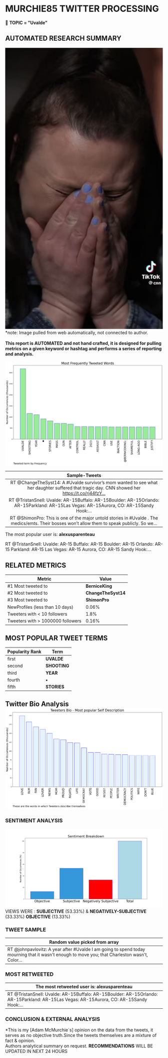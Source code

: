 # MURCHIE85 TWITTER PROCESSING 
&#x1F34E; **TOPIC = "Uvalde"**

## AUTOMATED RESEARCH SUMMARY

![image](assets/2023-05-22hashtagImage.png)*note: Image pulled from web automatically, not connected to author.
<br></br>
<b> This report is AUTOMATED and not hand crafted, it is designed for pulling metrics on a given keyword or hashtag and performs a series of reporting and analysis.</b>



![image](assets/2023-05-22TWEETS.png)



|                **Sample-Tweets**        |
| :-------------: |
| RT @ChangeTheSyst14: A #Uvalde survivor’s mom wanted to see what her daughter suffered that tragic day. CNN showed her https://t.co/rj44fzY… |
| RT @TristanSnell: Uvalde: AR-15Buffalo: AR-15Boulder: AR-15Orlando: AR-15Parkland: AR-15Las Vegas: AR-15Aurora, CO: AR-15Sandy Hook:… |
| RT @ShimonPro: This is one of the major untold stories in #Uvalde . The medics/emts. Their bosses won’t allow them to speak publicly. So we… |

The most popular user is: **alexusparenteau**
<div class="alert alert-block alert-danger"> RT @TristanSnell: Uvalde: AR-15
Buffalo: AR-15
Boulder: AR-15
Orlando: AR-15
Parkland: AR-15
Las Vegas: AR-15
Aurora, CO: AR-15
Sandy Hook:…</div>

## RELATED METRICS<br>
| Metric | Value |
| ------------- | ------------- |
| #1 Most tweeted to  | **BerniceKing** |
| #2 Most tweeted to  | **ChangeTheSyst14** |
| #3 Most tweeted to  | **ShimonPro** |
| NewProfiles (less than 10 days) | 0.06%  |
| Tweeters with < 10 followers  | 1.8%|
| Tweeters with > 1000000 followers  | 0.16%  |



## MOST POPULAR TWEET TERMS 


| Popularity Rank  | Term |
| ------------- | ------------- |
| first  | **UVALDE**  |
| second  | **SHOOTING**  |
| third  | **YEAR** |
| fourth  | **▪️**  |
| fifth  | **STORIES**  |


## Twitter Bio Analysis![image](assets/2023-05-22BIO.png)
### SENTIMENT ANALYSIS
![image](assets/2023-05-22sentiment.png)
VIEWS WERE : **SUBJECTIVE**  (53.33%) & **NEGATIVELY-SUBJECTIVE** (33.33%) **OBJECTIVE** (13.33%)

### TWEET SAMPLE 
| Random value picked from array |
| ------------- |
|RT @johnpavlovitz: A year after #Uvalde I am going to spend today mourning that it wasn't enough to move you; that Charleston wasn't, Color… |

### MOST RETWEETED 

| The most retweeted user is: **alexusparenteau**  |
| ------------- |
| RT @TristanSnell: Uvalde: AR-15Buffalo: AR-15Boulder: AR-15Orlando: AR-15Parkland: AR-15Las Vegas: AR-15Aurora, CO: AR-15Sandy Hook:… |

### CONCLUSION & EXTERNAL ANALYSIS

*This is my [Adam McMurchie`s] opinion on the data from the tweets, it serves as no objective truth.Since the tweets themselves are a mixture of fact & opinion.<br>
Authors analytical summary on request.
**RECOMMENDATIONS** WILL BE UPDATED IN NEXT  24 HOURS <br>